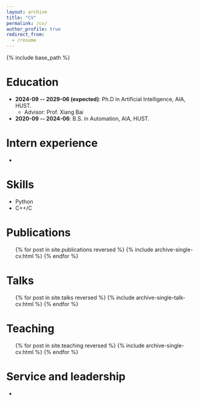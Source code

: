 ```yaml
---
layout: archive
title: "CV"
permalink: /cv/
author_profile: true
redirect_from:
  - /resume
---
```


{% include base_path %}

Education
======
* **2024-09 -- 2029-06 (expected)**: Ph.D in Artificial Intelligence, AIA, HUST.
  * Advisor: Prof. Xiang Bai
* **2020-09 -- 2024-06**: B.S. in Automation, AIA, HUST.

Intern experience
======
*
  
Skills
======
* Python
* C++/C

Publications
======
  <ul>{% for post in site.publications reversed %}
    {% include archive-single-cv.html %}
  {% endfor %}</ul>
  
Talks
======
  <ul>{% for post in site.talks reversed %}
    {% include archive-single-talk-cv.html  %}
  {% endfor %}</ul>
  
Teaching
======
  <ul>{% for post in site.teaching reversed %}
    {% include archive-single-cv.html %}
  {% endfor %}</ul>
  
Service and leadership
======
* 

